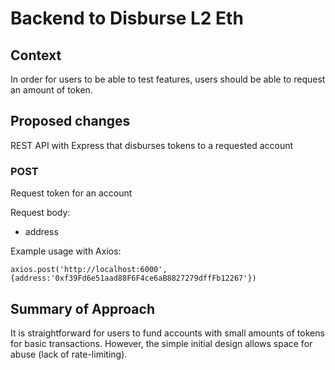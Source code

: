 # Backend to Disburse L2 Eth

## Context
In order for users to be able to test features, users should be able to request an amount of token.

## Proposed changes
REST API with Express that disburses tokens to a requested account

### POST
Request token for an account

Request body:
 - address

Example usage with Axios:

    axios.post('http://localhost:6000', {address:'0xf39Fd6e51aad88F6F4ce6aB8827279dffFb12267'})

## Summary of Approach
It is straightforward for users to fund accounts with small amounts of tokens for basic transactions. However, the simple initial design allows space for abuse (lack of rate-limiting).
